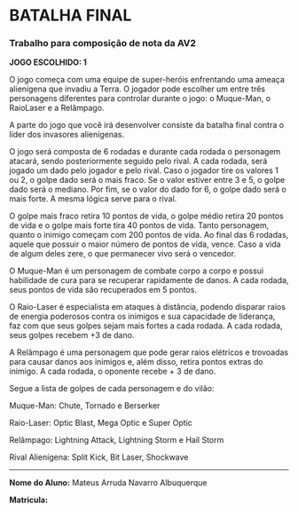 <h1>BATALHA FINAL</h1>
<h3>Trabalho para composição de nota da AV2</h3>

<strong>JOGO ESCOLHIDO: 1</strong>

<p>O jogo começa com uma equipe de super-heróis enfrentando uma ameaça
alienígena que invadiu a Terra. O jogador pode escolher um entre três
personagens diferentes para controlar durante o jogo: o Muque-Man, o RaioLaser e a Relâmpago. </p>
<p>A parte do jogo que você irá desenvolver consiste da batalha final contra o líder
dos invasores alienígenas.
</p>
<p>O jogo será composta de 6 rodadas e durante cada rodada o personagem
atacará, sendo posteriormente seguido pelo rival. A cada rodada, será jogado
um dado pelo jogador e pelo rival. Caso o jogador tire os valores 1 ou 2, o golpe
dado será o mais fraco. Se o valor estiver entre 3 e 5, o golpe dado será o
mediano. Por fim, se o valor do dado for 6, o golpe dado será o mais forte. A
mesma lógica serve para o rival.
</p>
<p>O golpe mais fraco retira 10 pontos de vida, o golpe médio retira 20 pontos de
vida e o golpe mais forte tira 40 pontos de vida. Tanto personagem, quanto o
inimigo começam com 200 pontos de vida. Ao final das 6 rodadas, aquele que
possuir o maior número de pontos de vida, vence. Caso a vida de algum deles
zere, o que permanecer vivo será o vencedor.
</p>
<p>O Muque-Man é um personagem de combate corpo a corpo e possui habilidade
de cura para se recuperar rapidamente de danos. A cada rodada, seus pontos
de vida são recuperados em 5 pontos.</p>
<p>O Raio-Laser é especialista em ataques à distância, podendo disparar raios de
energia poderosos contra os inimigos e sua capacidade de liderança, faz com
que seus golpes sejam mais fortes a cada rodada. A cada rodada, seus golpes
recebem +3 de dano.
</p>
<p>A Relâmpago é uma personagem que pode gerar raios elétricos e trovoadas
para causar danos aos inimigos e, além disso, retira pontos extras do inimigo. A
cada rodada, o oponente recebe + 3 de dano.
</p>
<p>Segue a lista de golpes de cada personagem e do vilão:
</p>
<p>Muque-Man: Chute, Tornado e Berserker
</p>
<p>Raio-Laser: Optic Blast, Mega Optic e Super Optic
</p>
<p>Relâmpago: Lightning Attack, Lightning Storm e Hail Storm
</p>
<p>Rival Alienígena: Split Kick, Bit Laser, Shockwave</p>
<hr>
<p><strong>Nome do Aluno:</strong> Mateus Arruda Navarro Albuquerque  </p>
<p><strong>Matricula:</strong></p>
